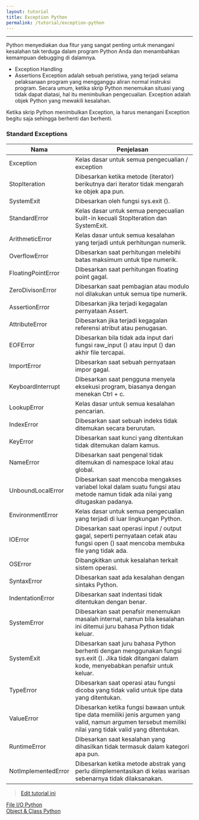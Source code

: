 ```yaml
---
layout: tutorial
title: Exception Python
permalink: /tutorial/exception-python
---
```


---

Python menyediakan dua fitur yang sangat penting untuk menangani kesalahan tak terduga dalam program Python Anda dan menambahkan kemampuan debugging di dalamnya.

- Exception Handling
- Assertions
Exception adalah sebuah peristiwa, yang terjadi selama pelaksanaan program yang mengganggu aliran normal instruksi program. Secara umum, ketika skrip Python menemukan situasi yang tidak dapat diatasi, hal itu menimbulkan pengecualian. Exception adalah objek Python yang mewakili kesalahan.

Ketika skrip Python menimbulkan Exception, ia harus menangani Exception begitu saja sehingga berhenti dan berhenti.

### Standard Exceptions

| Nama	| Penjelasan	| 
| --- | --- |
| Exception		| Kelas dasar untuk semua pengecualian / exception	| 
| StopIteration		| Dibesarkan ketika metode (iterator) berikutnya dari iterator tidak mengarah ke objek apa pun.	| 
| SystemExit	| 	Dibesarkan oleh fungsi sys.exit ().	| 
| StandardError		| Kelas dasar untuk semua pengecualian built-in kecuali StopIteration dan SystemExit.	| 
| ArithmeticError	| 	Kelas dasar untuk semua kesalahan yang terjadi untuk perhitungan numerik.	| 
| OverflowError		| Dibesarkan saat perhitungan melebihi batas maksimum untuk tipe numerik.	| 
| FloatingPointError	| 	Dibesarkan saat perhitungan floating point gagal.	| 
| ZeroDivisonError	| 	Dibesarkan saat pembagian atau modulo nol dilakukan untuk semua tipe numerik.	| 
| AssertionError	| 	Dibesarkan jika terjadi kegagalan pernyataan Assert.	| 
| AttributeError	| 	Dibesarkan jika terjadi kegagalan referensi atribut atau penugasan.	| 
| EOFError		| Dibesarkan bila tidak ada input dari fungsi raw_input () atau input () dan akhir file tercapai.	| 
| ImportError		| Dibesarkan saat sebuah pernyataan impor gagal.	| 
| KeyboardInterrupt	| 	Dibesarkan saat pengguna menyela eksekusi program, biasanya dengan menekan Ctrl + c.	| 
| LookupError	| 	Kelas dasar untuk semua kesalahan pencarian.	| 
| IndexError	| 	Dibesarkan saat sebuah indeks tidak ditemukan secara berurutan.	| 
| KeyError		| Dibesarkan saat kunci yang ditentukan tidak ditemukan dalam kamus.	| 
| NameError		| Dibesarkan saat pengenal tidak ditemukan di namespace lokal atau global.	| 
| UnboundLocalError	| 	Dibesarkan saat mencoba mengakses variabel lokal dalam suatu fungsi atau metode namun tidak ada nilai yang ditugaskan padanya.	| 
| EnvironmentError	| 	Kelas dasar untuk semua pengecualian yang terjadi di luar lingkungan Python.	| 
| IOError	| 	Dibesarkan saat operasi input / output gagal, seperti pernyataan cetak atau fungsi open () saat mencoba membuka file yang tidak ada.	| 
| OSError	| 	Dibangkitkan untuk kesalahan terkait sistem operasi.	| 
| SyntaxError	| 	Dibesarkan saat ada kesalahan dengan sintaks Python.	| 
| IndentationError	| 	Dibesarkan saat indentasi tidak ditentukan dengan benar.	| 
| SystemError	| 	Dibesarkan saat penafsir menemukan masalah internal, namun bila kesalahan ini ditemui juru bahasa Python tidak keluar.	| 
| SystemExit	| 	Dibesarkan saat juru bahasa Python berhenti dengan menggunakan fungsi sys.exit (). Jika tidak ditangani dalam kode, menyebabkan penafsir untuk keluar.	| 
| TypeError		| Dibesarkan saat operasi atau fungsi dicoba yang tidak valid untuk tipe data yang ditentukan.	| 
| ValueError	| 	Dibesarkan ketika fungsi bawaan untuk tipe data memiliki jenis argumen yang valid, namun argumen tersebut memiliki nilai yang tidak valid yang ditentukan.	| 
| RuntimeError	| 	Dibesarkan saat kesalahan yang dihasilkan tidak termasuk dalam kategori apa pun.	| 
| NotImplementedError		| Dibesarkan ketika metode abstrak yang perlu diimplementasikan di kelas warisan sebenarnya tidak dilaksanakan.	| 

> [Edit tutorial ini](https://github.com/belajarpythoncom/belajarpythoncom.github.io/edit/master/tutorials/exception-python.md)

<div class="row navigation-tutorial">
    <div class="col-md-6 prev-tutorial">
        <a href="/tutorial/file-io-python"><i class="fas fa-arrow-circle-left"></i>File I/O Python</a>
    </div>
    <div class="col-md-6 next-tutorial">
        <a href="/tutorial/object-class-python" class="hoverable">Object & Class Python<i class="fas fa-arrow-circle-right"></i></a>
    </div>
</div>
